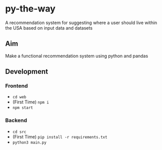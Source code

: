 # py-the-way

A recommendation system for suggesting where a user should live within the USA based on input data and datasets

## Aim

Make a functional recommendation system using python and pandas

## Development
### Frontend
- `cd web`
- (First Time) `npm i`
- `npm start`
### Backend
- `cd src`
- (First Time) `pip install -r requirements.txt`
- `python3 main.py`